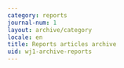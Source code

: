 ```yaml
---
category: reports
journal-num: 1
layout: archive/category
locale: en
title: Reports articles archive
uid: wj1-archive-reports
---
```

